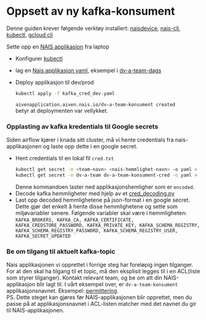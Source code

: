 # Oppsett av ny kafka-konsument
Denne guiden krever følgende verktøy installert: [naisdevice](https://doc.nais.io/device/), [nais-cli](https://doc.nais.io/cli/install/), [kubectl](https://kubernetes.io/docs/tasks/tools/install-kubectl), [gcloud cli](https://cloud.google.com/sdk/docs/install)

Sette opp en [NAIS applikasjon](https://doc.nais.io/basics/access/?h=kubectl) fra laptop

- Konfigurer [kubectl](https://doc.nais.io/cli/commands/kubeconfig/)
    
- lag en [Nais applikasjon yaml](https://doc.nais.io/persistence/kafka/application/#accessing-topics-from-an-application-on-legacy-infrastructure), eksempel i [dv-a-team-dags](https://github.com/navikt/dv-a-team-dags/blob/main/kafka_cred_prod.yaml)
- Deploy applikasjon til dev/prod
    ```bash
    kubectl apply -f kafka_cred_dev.yaml
    ```
    `aivenapplication.aiven.nais.io/dv-a-team-konsument created`\
    betyr at deploymenten var vellykket.

### Opplasting av kafka kredentials til Google secrets
Siden airflow kjører i knada sitt cluster, må vi hente credentials fra nais-applikasjonen og laste opp dette i en google secret.
- Hent credentials til en lokal fil `cred.txt`
    ```bash
    kubectl get secret -n <team-navn> <nais-hemmlighet-navn> -o yaml > cred.txt
    kubectl get secret -n dv-a-team dv-a-team-konsument-cred -o yaml > cred.txt
    ```
    Denne kommandoen laster ned applikasjonshemligher som er `encoded`.
- Decode kafka hemmligheter med hjelp av et [cred_decoding.py](utviklingsmiljo/cred_decoding.py)
- Last opp decoded hemmlighetene på json-format i en google secret. Dette gjør det enkelt å hente disse hemmlighetene og sette som miljøvariabler senere. Følgende variabler skal være i hemmligheten: `KAFKA_BROKERS, KAFKA_CA, KAFKA_CERTIFICATE, KAFKA_CREDSTORE_PASSWORD, KAFKA_PRIVATE_KEY, KAFKA_SCHEMA_REGISTRY, KAFKA_SCHEMA_REGISTRY_PASSWORD, KAFKA_SCHEMA_REGISTRY_USER, KAFKA_SECRET_UPDATED`


### Be om tilgang til aktuelt kafka-topic
Nais applikasjonen vi opprettet i forrige steg har foreløpig ingen tilganger. For at den skal ha tilgang til et topic, må den eksplisit legges til i en ACL(liste som styrer tilganger). Kontakt relevant team, og be om att din NAIS-applikasjon blir lagt til. I vårt eksempel over, er `dv-a-team-konsument` applikasjonsnavnet. Eksempel: [permittering](https://github.com/navikt/permitteringsskjema-api/blob/master/nais/kafka-nav-prod.yaml).\
PS. Dette steget kan gjøres før NAIS-applikasjonen blir opprettet, men du passe på at applikasjonsnavnet i ACL-listen matcher med det navnet du gir til NAIS-applikasjonen.
